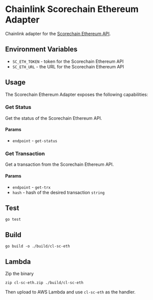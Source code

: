 # Chainlink Scorechain Ethereum Adapter

Chainlink adapter for the [Scorechain Ethereum API](https://ethereum.scorechain.com/api_doc/).

## Environment Variables

* `SC_ETH_TOKEN` - token for the Scorechain Ethereum API
* `SC_ETH_URL` - the URL for the Scorechain Ethereum API

## Usage

The Scorechain Ethereum Adapter exposes the following capabilities:

### Get Status

Get the status of the Scorechain Ethereum API.

#### Params

* `endpoint` - `get-status`

### Get Transaction

Get a transaction from the Scorechain Ethereum API.

#### Params

* `endpoint` - `get-trx`
* `hash` - hash of the desired transaction `string`

## Test

```
go test
```

## Build

```
go build -o ./build/cl-sc-eth
```

## Lambda

Zip the binary

```
zip cl-sc-eth.zip ./build/cl-sc-eth
```

Then upload to AWS Lambda and use `cl-sc-eth` as the handler.

